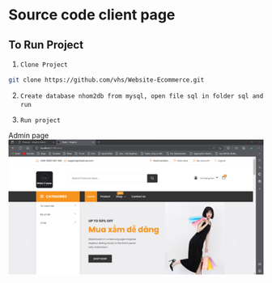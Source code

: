 # Source code client page

## To Run Project
1. `Clone Project`
```sh
git clone https://github.com/vhs/Website-Ecommerce.git
```
2. `Create database nhom2db from mysql, open file sql in folder sql and run`

3. `Run project`

Admin page
![Alt Text](https://github.com/vhs24/Website-Ecommerce/blob/main/sql/HomePage.png)
